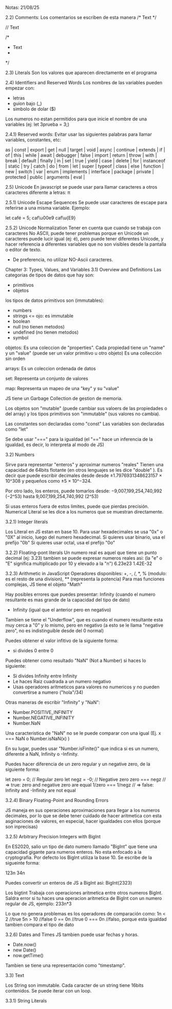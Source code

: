 Notas: 21/08/25

2.2) Comments:
Los comentarios se escriben de esta manera
/* Text */

// Text

/* 
 * Text
 *
 */

 2.3) Literals
 Son los valores que aparecen directamente en el programa

 2.4) Identifiers and Reserved Words
 Los nombres de las variables pueden empezar con:
 - letras
 - guion bajo (_)
 - simbolo de dolar ($)

 Los numeros no estan permitidos para que inicie el nombre de una variables (ej: let 3prueba = 3;)


2.4.1) Reserved words:
Evitar usar las siguientes palabras para llamar variables, constantes, etc:

as | const | export | get | null | target | void |
async | continue | extends | if | of | this | while |
await | debugger | false | import | return | throw | with |
break | default | finally | in | set | true | yield |
case | delete | for | instanceof | static | try |
catch | do | from | let | super | typeof |
class | else | function | new | switch | var |
enum | implements | interface | package | private | protected | public |
arguments | eval |

2.5) Unicode
En javascript se puede usar para llamar caracteres a otros caracteres diferente a letras: π 

2.5.1) Unicode Escape Sequences
Se puede usar caracteres de escape para referirse a una misma variable. Ejemplo:

let café = 5;
caf\u00e9
caf\u{E9}


2.5.2) Unicode Normalization
Tener en cuenta que cuando se trabaja con caracteres No ASCII, puede tener problemas porque en Unicode un caracteres puede lucir igual (ej: é), pero puede tener diferentes Unicode, y hacer referencia a diferentes variables que no son visibles desde la pantalla o editor de texto.
- De preferencia, no utilizar NO-Ascii caracteres.


Chapter 3: Types, Values, and Variables
3.1) Overview and Definitions
Las categorias de tipos de datos que hay son:
- primitivos
- objetos

los tipos de datos primitivos son (immutables):
- numbers
- strings <= ojo: es immutable
- boolean
- null (no tienen metodos)
- undefined (no tienen metodos)
- symbol

objetos:
 Es una coleccion de "properties". Cada propiedad tiene un "name" y un "value" (puede ser un valor primitivo u otro objeto) 
 Es una collección sin orden

arrays:
 Es un coleccion ordenada de datos

set:
 Representa un conjunto de valores

map:
 Representa un mapeo de una "key" y su "value"


JS tiene un Garbage Collection de gestion de memoria.

Los objetos son "mutable" (puede cambiar sus valoers de las propiedades o del array) y los tipos primitivos son "immutable" (sus valores no cambia).

Las constantes son declaradas como "const"
Las variables son declaradas como "let"

Se debe usar "===" para la igualdad (el "==" hace un inferencia de la igualdad, es decir, lo interpreta al modo de JS)

3.2) Numbers

Sirve para representar "enteros" y aproximar numeros "reales"
Tienen una capacidad de 64bits flotante (en otros lenguajes se les dice "double" ).
Es decir que puede escribir decimales desde desde ±1.7976931348623157 × 10^308 y pequeños como ±5 × 10^−324.

Por otro lado, los enteros, puede tomarlos desde:
−9,007,199,254,740,992 (−2^53) hasta 9,007,199,254,740,992 (2^53)

Si usas enteros fuera de estos limites, puede que pierdas precisión.
Numerical Literal se les dice a los numeros que se muestran directamente.

3.2.1) Integer literals

Los Literal en JS estan en base 10.
Para usar hexadecimales se usa "0x" o "0X" al inicio, luego del numero hexadecimal.
Si quieres usar binario, usa el prefijo "0b" 
Si quieres usar octal, usa el prefijo "0o"

3.2.2) Floating-pont literals
Un numero real es aquel que tiene un punto decimal (ej: 3.23)
tambien se puede expresar numeros reales asi:
(la "e" o "E" significa multiplicado por 10 y elevado a la "n")
6.23e23
1.42E-32

3.2.3) Arithmetic in JavaScript
Operadores disponibles:
+, -, /, *, % (modulo: es el resto de una division), ** (representa la potencia)
Para mas funciones complejas, JS tiene el objeto "Math"

Hay posibles errores que puedes presentar:
  Infinity (cuando el numero resultante es mas grande de la capacidad del tipo de dato)
  - Infinity (igual que el anterior pero en negativo)

Tambien se tiene el "Underflow", que es cuando el numero resultante esta muy cerca a "0" y lo mismo, pero en negativo (a esto se le llama "negative zero", no es indistinguible desde del 0 normal)

Puedes obtener el valor infitivo de la siguiente forma:
- si divides 0 entre 0

Puedes obtener como resultado "NaN" (Not a Number) si haces lo siguiente:
- Si divides Infinity entre Infinity
- Le haces Raiz cuadrada a un numero negativo
- Usas operadores aritmeticos para valores no numericos y no pueden convertirse a numero ("hola"/34)

Otras maneras de escribir "Infinity" y "NaN":
- Number.POSITIVE_INFINITY
- Number.NEGATIVE_INFINITY
- Number.NaN

Una caracteristica de "NaN" no se le puede comparar con una igual (Ej. x === NaN  o  Number.isNaN(x) )

En su lugar, puedes usar "Number.isFinite()" que indica si es un numero, diferente a NaN, Infinity o -Infinity.

Puedes hacer diferencia de un zero regular y un negative zero, de la siguiente forma:

let zero = 0; // Regular zero
let negz = -0; // Negative zero
zero === negz // => true: zero and negative zero are equal
1/zero === 1/negz // => false: Infinity and -Infinity are not equal

3.2.4) Binary Floating-Point and Rounding Errors

JS maneja en sus operaciones aproximaciones para llegar a los numeros decimales, por lo que se debe tener cuidado de hacer aritmetica con esta asginaciones de valores, en especial, hacer igualdades con ellos (porque son inprecisas)

3.2.5) Arbitrary Precision Integers with BigInt

En ES2020, salio un tipo de dato numero llamado "BigInt" que tiene una capacidad gigante para numeros enteros. No esta enfocado a la cryptografia.
Por defecto los BigInt utiliza la base 10.
Se escribe de la sigueinte forma:

123n
34n

Puedes convertir un enteros de JS a BigInt asi:
BigInt(2323)

Los bigtint Trabaja con operaciones aritmetica entre otros numeros BigInt.
Saldra error si tu haces una operacion aritmetica de BigInt con un numero regular de JS, ejemplo:
233n*3

Lo que no genera problemas es los operadores de comparación como:
1n < 2 //true
5n > 10 //false
0 == 0n //true
0 === 0n //falso, porque esta igualdad tambien compara el tipo de dato


3.2.6) Dates and Times
JS tambien puede usar fechas y horas. 
- Date.now()
- new Date()
- now.getTime()

Tambien se tiene una representación como "timestamp".

3.3) Text

Los String son immutable.
Cada caracter de un string tiene 16bits contenidos.
Se puede iterar con un loop.

3.3.1) String Literals
